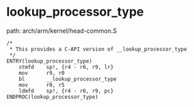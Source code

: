 lookup_processor_type
========================================

path: arch/arm/kernel/head-common.S
```
/*
 * This provides a C-API version of __lookup_processor_type
 */
ENTRY(lookup_processor_type)
    stmfd    sp!, {r4 - r6, r9, lr}
    mov      r9, r0
    bl       __lookup_processor_type
    mov      r0, r5
    ldmfd    sp!, {r4 - r6, r9, pc}
ENDPROC(lookup_processor_type)
```